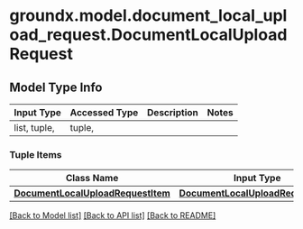 # groundx.model.document_local_upload_request.DocumentLocalUploadRequest

## Model Type Info
Input Type | Accessed Type | Description | Notes
------------ | ------------- | ------------- | -------------
list, tuple,  | tuple,  |  | 

### Tuple Items
Class Name | Input Type | Accessed Type | Description | Notes
------------- | ------------- | ------------- | ------------- | -------------
[**DocumentLocalUploadRequestItem**](DocumentLocalUploadRequestItem.md) | [**DocumentLocalUploadRequestItem**](DocumentLocalUploadRequestItem.md) | [**DocumentLocalUploadRequestItem**](DocumentLocalUploadRequestItem.md) |  | 

[[Back to Model list]](../../README.md#documentation-for-models) [[Back to API list]](../../README.md#documentation-for-api-endpoints) [[Back to README]](../../README.md)

